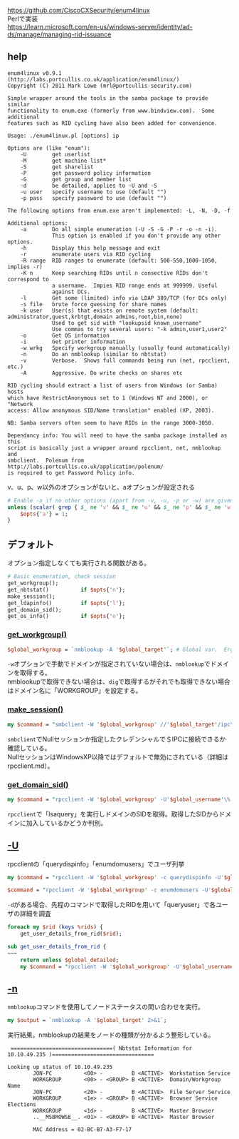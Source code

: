 https://github.com/CiscoCXSecurity/enum4linux  
Perlで実装  
https://learn.microsoft.com/en-us/windows-server/identity/ad-ds/manage/managing-rid-issuance


## help
```
enum4linux v0.9.1 (http://labs.portcullis.co.uk/application/enum4linux/)
Copyright (C) 2011 Mark Lowe (mrl@portcullis-security.com)

Simple wrapper around the tools in the samba package to provide similar 
functionality to enum.exe (formerly from www.bindview.com).  Some additional 
features such as RID cycling have also been added for convenience.

Usage: ./enum4linux.pl [options] ip

Options are (like "enum"):
    -U        get userlist
    -M        get machine list*
    -S        get sharelist
    -P        get password policy information
    -G        get group and member list
    -d        be detailed, applies to -U and -S
    -u user   specify username to use (default "")  
    -p pass   specify password to use (default "")   

The following options from enum.exe aren't implemented: -L, -N, -D, -f

Additional options:
    -a        Do all simple enumeration (-U -S -G -P -r -o -n -i).
              This option is enabled if you don't provide any other options.
    -h        Display this help message and exit
    -r        enumerate users via RID cycling
    -R range  RID ranges to enumerate (default: 500-550,1000-1050, implies -r)
    -K n      Keep searching RIDs until n consective RIDs don't correspond to
              a username.  Impies RID range ends at 999999. Useful 
              against DCs.
    -l        Get some (limited) info via LDAP 389/TCP (for DCs only)
    -s file   brute force guessing for share names
    -k user   User(s) that exists on remote system (default: administrator,guest,krbtgt,domain admins,root,bin,none)
              Used to get sid with "lookupsid known_username"
              Use commas to try several users: "-k admin,user1,user2"
    -o        Get OS information
    -i        Get printer information
    -w wrkg   Specify workgroup manually (usually found automatically)
    -n        Do an nmblookup (similar to nbtstat)
    -v        Verbose.  Shows full commands being run (net, rpcclient, etc.)
    -A        Aggressive. Do write checks on shares etc

RID cycling should extract a list of users from Windows (or Samba) hosts 
which have RestrictAnonymous set to 1 (Windows NT and 2000), or "Network 
access: Allow anonymous SID/Name translation" enabled (XP, 2003).

NB: Samba servers often seem to have RIDs in the range 3000-3050.

Dependancy info: You will need to have the samba package installed as this 
script is basically just a wrapper around rpcclient, net, nmblookup and 
smbclient.  Polenum from http://labs.portcullis.co.uk/application/polenum/ 
is required to get Password Policy info.
```
v、u、p、w以外のオプションがないと、aオプションが設定される
```perl
# Enable -a if no other options (apart from -v, -u, -p or -w) are given
unless (scalar( grep { $_ ne 'v' && $_ ne 'u' && $_ ne 'p' && $_ ne 'w' } keys %opts)) {
	$opts{'a'} = 1;
}
```

## デフォルト 
オプション指定しなくても実行される関数がある。
```perl
# Basic enumeration, check session
get_workgroup();
get_nbtstat()          if $opts{'n'};
make_session();
get_ldapinfo()         if $opts{'l'};
get_domain_sid();
get_os_info()          if $opts{'o'};
```
### [get_workgroup()](https://github.com/CiscoCXSecurity/enum4linux/blob/ee106b71ffda52c070057e10a9ee3f28e14db8df/enum4linux.pl#L384)
```perl
$global_workgroup = `nmblookup -A '$global_target'`; # Global var.  Erg!
```
`-w`オプションで手動でドメインが指定されていない場合は、`nmblookup`でドメインを取得する。  
nmblookupで取得できない場合は、`dig`で取得するがそれでも取得できない場合はドメイン名に「WORKGROUP」を設定する。
### [make_session()](https://github.com/CiscoCXSecurity/enum4linux/blob/ee106b71ffda52c070057e10a9ee3f28e14db8df/enum4linux.pl#L452)
```perl
my $command = "smbclient -W '$global_workgroup' //'$global_target'/ipc\$ -U'$global_username'\%'$global_password' -c 'help' 2>&1";
```
`smbclient`でNullセッションか指定したクレデンシャルで＄IPCに接続できるか確認している。  
NullセッションはWindowsXP以降ではデフォルトで無効にされている（詳細はrpcclient.md）。
### [get_domain_sid()](https://github.com/CiscoCXSecurity/enum4linux/blob/ee106b71ffda52c070057e10a9ee3f28e14db8df/enum4linux.pl#L366)
```perl
my $command = "rpcclient -W '$global_workgroup' -U'$global_username'\%'$global_password' $global_target -c 'lsaquery' 2>&1";
```
`rpcclient`で「lsaquery」を実行しドメインのSIDを取得。取得したSIDからドメインに加入しているかどうか判別。

## [-U](https://github.com/CiscoCXSecurity/enum4linux/blob/ee106b71ffda52c070057e10a9ee3f28e14db8df/enum4linux.pl#L1014)
rpcclientの「querydispinfo」「enumdomusers」でユーザ列挙
```perl
my $command = "rpcclient -W '$global_workgroup' -c querydispinfo -U'$global_username'\%'$global_password' -d 10 '$global_target' 2>&1";
```
```perl
$command = "rpcclient -W '$global_workgroup' -c enumdomusers -U'$global_username'\%'$global_password' -d 10 '$global_target' 2>&1";
```
`-d`がある場合、先程のコマンドで取得したRIDを用いて「queryuser」で各ユーザの詳細を調査
```perl
foreach my $rid (keys %rids) {
	get_user_details_from_rid($rid);
```
```perl
sub get_user_details_from_rid {
~~~
	return unless $global_detailed;
	my $command = "rpcclient -W '$global_workgroup' -U'$global_username'\%'$global_password' -c 'queryuser $rid' '$global_target' 2>&1";
```

## [-n](https://github.com/CiscoCXSecurity/enum4linux/blob/ee106b71ffda52c070057e10a9ee3f28e14db8df/enum4linux.pl#L359)
`nmblookup`コマンドを使用してノードステータスの問い合わせを実行。
```perl
my $output = `nmblookup -A '$global_target' 2>&1`;
```
実行結果。nmblookupの結果をノードの種類が分かるよう整形している。
```
 ================================( Nbtstat Information for 10.10.49.235 )================================

Looking up status of 10.10.49.235
        JON-PC          <00> -         B <ACTIVE>  Workstation Service
        WORKGROUP       <00> - <GROUP> B <ACTIVE>  Domain/Workgroup Name
        JON-PC          <20> -         B <ACTIVE>  File Server Service
        WORKGROUP       <1e> - <GROUP> B <ACTIVE>  Browser Service Elections
        WORKGROUP       <1d> -         B <ACTIVE>  Master Browser
        ..__MSBROWSE__. <01> - <GROUP> B <ACTIVE>  Master Browser

        MAC Address = 02-BC-B7-A3-F7-17
```
